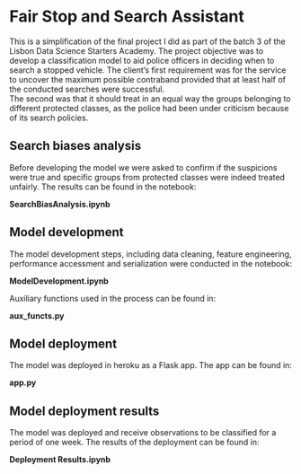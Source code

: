 # Fair Stop and Search Assistant
This is a simplification of the final project I did as part of the batch 3 of the Lisbon Data Science Starters Academy. 
The project objective was to develop a classification model to aid police officers in deciding when to search a stopped vehicle. 
The client’s first requirement was for the service to uncover the maximum possible contraband provided that at least half of the conducted searches were successful.  
The second was that it should treat in an equal way the groups belonging to different protected classes, as the police had been under criticism because of its search
policies. 

## Search biases analysis
Before developing the model we were asked to confirm if the suspicions were true and specific groups from protected classes were indeed treated unfairly. 
The results can be found in the notebook: 

**SearchBiasAnalysis.ipynb**  

## Model development
The model development steps, including data cleaning, feature engineering, performance accessment and serialization were conducted in the notebook:

**ModelDevelopment.ipynb**

Auxiliary functions used in the process can be found in:

**aux_functs.py**

## Model deployment 
The model was deployed in heroku as a Flask app. The app can be found in:

**app.py**

## Model deployment results
The model was deployed and receive observations to be classified for a period of one week. The results of the deployment can be found in:

**Deployment Results.ipynb**
